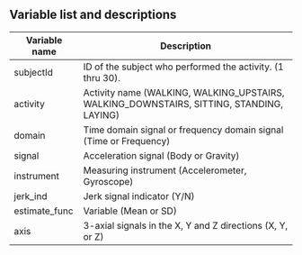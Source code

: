 Variable list and descriptions
------------------------------

Variable name    | Description
-----------------|------------
subjectId        | ID of the subject who performed the activity. (1 thru 30).
activity         | Activity name (WALKING, WALKING_UPSTAIRS, WALKING_DOWNSTAIRS, SITTING, STANDING, LAYING)
domain           | Time domain signal or frequency domain signal (Time or Frequency)
signal           | Acceleration signal (Body or Gravity)
instrument       | Measuring instrument (Accelerometer, Gyroscope)
jerk_ind         | Jerk signal indicator (Y/N)
estimate_func    | Variable (Mean or SD)
axis             | 3-axial signals in the X, Y and Z directions (X, Y, or Z)
